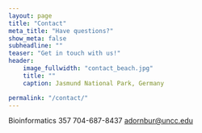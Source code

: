```yaml
---
layout: page
title: "Contact"
meta_title: "Have questions?"
show_meta: false
subheadline: ""
teaser: "Get in touch with us!"
header:
    image_fullwidth: "contact_beach.jpg"
    title: ""
    caption: Jasmund National Park, Germany

permalink: "/contact/"
---
```

Bioinformatics 357
704-687-8437
adornbur@uncc.edu




